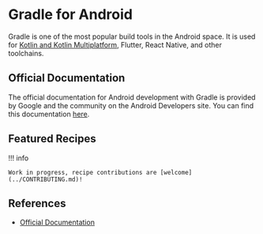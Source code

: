 # Gradle for Android

Gradle is one of the most popular build tools in the Android space.
It is used for [Kotlin and Kotlin Multiplatform](../kotlin/README.md),
Flutter, React Native, and other toolchains.

## Official Documentation

The official documentation for Android development with Gradle
is provided by Google and the community on the
Android Developers site.
You can find this documentation [here](https://developer.android.com/build).

## Featured Recipes

!!! info

    Work in progress, recipe contributions are [welcome](../CONTRIBUTING.md)!

## References

- [Official Documentation](https://developer.android.com/build)
